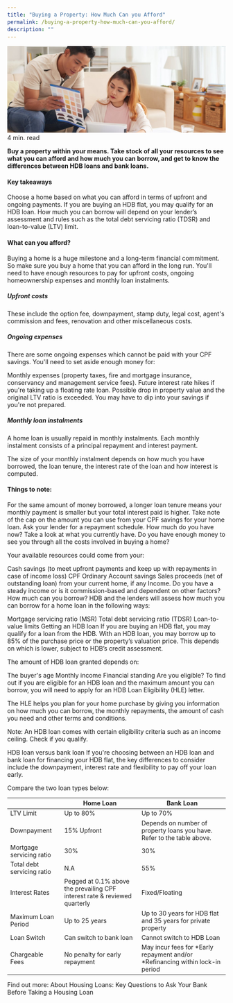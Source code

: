 ```yaml
---
title: "Buying a Property: How Much Can you Afford"
permalink: /buying-a-property-how-much-can-you-afford/
description: ""
---
```

![Buying a property](/images/buying%20a%20property.jfif)
4 min. read

**Buy a property within your means. Take stock of all your resources to see what you can afford and how much you can borrow, and get to know the differences between HDB loans and bank loans.**

#### Key takeaways
Choose a home based on what you can afford in terms of upfront and ongoing payments.
If you are buying an HDB flat, you may qualify for an HDB loan.
How much you can borrow will depend on your lender’s assessment and rules such as the total debt servicing ratio (TDSR) and loan-to-value (LTV) limit.
#### What can you afford?
Buying a home is a huge milestone and a long-term financial commitment. So make sure you buy a home that you can afford in the long run. You'll need to have enough resources to pay for upfront costs, ongoing homeownership expenses and monthly loan instalments.

##### Upfront costs
These include the option fee, downpayment, stamp duty, legal cost, agent's commission and fees, renovation and other miscellaneous costs.

##### Ongoing expenses
There are some ongoing expenses which cannot be paid with your CPF savings. You'll need to set aside enough money for:

Monthly expenses (property taxes, fire and mortgage insurance, conservancy and management service fees).
Future interest rate hikes if you're taking up a floating rate loan.
Possible drop in property value and the original LTV ratio is exceeded.
You may have to dip into your savings if you're not prepared.

##### Monthly loan instalments
A home loan is usually repaid in monthly instalments. Each monthly instalment consists of a principal repayment and interest payment.

The size of your monthly instalment depends on how much you have borrowed, the loan tenure, the interest rate of the loan and how interest is computed.

#### Things to note:

For the same amount of money borrowed, a longer loan tenure means your monthly payment is smaller but your total interest paid is higher.
Take note of the cap on the amount you can use from your CPF savings for your home loan.
Ask your lender for a repayment schedule.
How much do you have now?
Take a look at what you currently have. Do you have enough money to see you through all the costs involved in buying a home?

Your available resources could come from your:

Cash savings (to meet upfront payments and keep up with repayments in case of income loss)
CPF Ordinary Account savings
Sales proceeds (net of outstanding loan) from your current home, if any
Income. Do you have a steady income or is it commission-based and dependent on other factors?
How much can you borrow?
HDB and the lenders will assess how much you can borrow for a home loan in the following ways:

Mortgage servicing ratio (MSR)
Total debt servicing ratio (TDSR)
Loan-to-value limits
Getting an HDB loan
If you are buying an HDB flat, you may qualify for a loan from the HDB. With an HDB loan, you may borrow up to 85% of the purchase price or the property’s valuation price. This depends on which is lower, subject to HDB’s credit assessment.

The amount of HDB loan granted depends on:

The buyer's age
Monthly income
Financial standing
Are you eligible?
To find out if you are eligible for an HDB loan and the maximum amount you can borrow, you will need to apply for an HDB Loan Eligibility (HLE) letter.

The HLE helps you plan for your home purchase by giving you information on how much you can borrow, the monthly repayments, the amount of cash you need and other terms and conditions.

Note: An HDB loan comes with certain eligibility criteria such as an income ceiling. Check if you qualify.

HDB loan versus bank loan
If you're choosing between an HDB loan and bank loan for financing your HDB flat, the key differences to consider include the downpayment, interest rate and flexibility to pay off your loan early.

Compare the two loan types below:


|  | Home Loan | Bank Loan |
| -------- | -------- | -------- |
| LTV Limit    | Up to 80%   | Up to 70%    |
| Downpayment    | 15% Upfront     | Depends on number of property loans you have. Refer to the table above.     |
| Mortgage servicing ratio | 30%     | 30%     |
| Total debt servicing ratio    | N.A     | 55%     |
| Interest Rates    | Pegged at 0.1% above the prevailing CPF interest rate & reviewed quarterly    | Fixed/Floating     |
| Maximum Loan Period    | Up to 25 years     | Up to 30 years for HDB flat and 35 years for private property       |
| Loan Switch     | Can switch to bank loan   | Cannot switch to HDB Loan    |
| Chargeable Fees   | No penalty for early repayment    | May incur fees for *Early repayment and/or *Refinancing within lock-in period  |



Find out more: About Housing Loans: Key Questions to Ask Your Bank Before Taking a Housing Loan